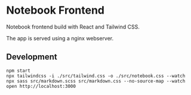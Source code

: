 # Notebook Frontend

Notebook frontend build with React and Tailwind CSS.

The app is served using a nginx webserver.

## Development

    npm start
    npx tailwindcss -i ./src/tailwind.css -o ./src/notebook.css --watch
    npx sass src/markdown.scss src/markdown.css --no-source-map --watch
    open http://localhost:3000
